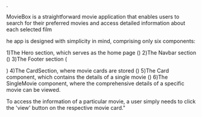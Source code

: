 .

<!-- HNG PROJECT -->

MovieBox is a straightforward movie application that enables users to search for their preferred movies and access detailed information about each selected film

<!-- How to navigate the app -->

he app is designed with simplicity in mind, comprising only six components:

1)The Hero section, which serves as the home page (<Hero/>)
2)The Navbar section (<Navbar/>)
3)The Footer section (<Footer/>)
4)The CardSection, where movie cards are stored (<CardSection/>)
5)The Card component, which contains the details of a single movie (<Card/>)
6)The SingleMovie component, where the comprehensive details of a specific movie can be viewed.

To access the information of a particular movie, a user simply needs to click the 'view' button on the respective movie card."
